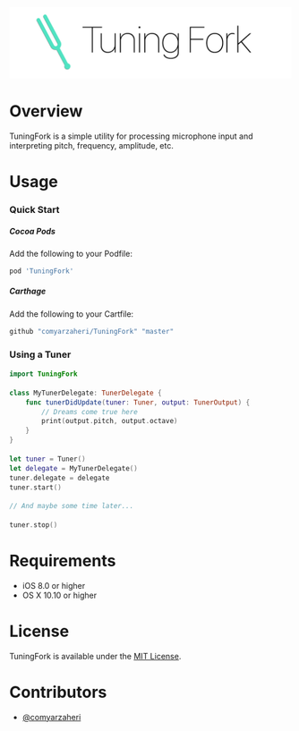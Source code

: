 ![](header.png)

# Overview

TuningFork is a simple utility for processing microphone input and interpreting pitch, frequency, amplitude, etc. 

# Usage 

### Quick Start

##### Cocoa Pods

Add the following to your Podfile:

```ruby
pod 'TuningFork'
```
##### Carthage 

Add the following to your Cartfile:

```ruby
github "comyarzaheri/TuningFork" "master"
```

### Using a Tuner

```swift
import TuningFork

class MyTunerDelegate: TunerDelegate {
	func tunerDidUpdate(tuner: Tuner, output: TunerOutput) {
		// Dreams come true here
		print(output.pitch, output.octave) 
	}
}

let tuner = Tuner()
let delegate = MyTunerDelegate()
tuner.delegate = delegate
tuner.start()

// And maybe some time later...

tuner.stop()

```

# Requirements

* iOS 8.0 or higher
* OS X 10.10 or higher

# License 

TuningFork is available under the [MIT License](LICENSE).

# Contributors

* [@comyarzaheri](https://github.com/comyarzaheri)
